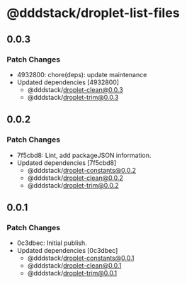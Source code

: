 # @dddstack/droplet-list-files

## 0.0.3

### Patch Changes

- 4932800: chore(deps): update maintenance
- Updated dependencies [4932800]
  - @dddstack/droplet-clean@0.0.3
  - @dddstack/droplet-trim@0.0.3

## 0.0.2

### Patch Changes

- 7f5cbd8: Lint, add packageJSON information.
- Updated dependencies [7f5cbd8]
  - @dddstack/droplet-constants@0.0.2
  - @dddstack/droplet-clean@0.0.2
  - @dddstack/droplet-trim@0.0.2

## 0.0.1

### Patch Changes

- 0c3dbec: Initial publish.
- Updated dependencies [0c3dbec]
  - @dddstack/droplet-constants@0.0.1
  - @dddstack/droplet-clean@0.0.1
  - @dddstack/droplet-trim@0.0.1
